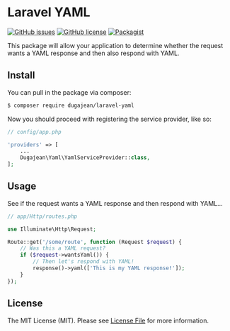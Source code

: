 # Laravel YAML

[![GitHub issues](https://img.shields.io/github/issues/dugajean/laravel-yaml.svg)](https://github.com/dugajean/laravel-yaml/issues) 
[![GitHub license](https://img.shields.io/badge/license-MIT-blue.svg)](https://raw.githubusercontent.com/dugajean/laravel-yaml/master/LICENSE) 
[![Packagist](https://img.shields.io/packagist/dt/dugajean/laravel-yaml.svg?maxAge=2592000)](https://packagist.org/packages/dugajean/laravel-yaml)

This package will allow your application to determine whether the request wants a YAML response and then also respond with YAML.

## Install

You can pull in the package via composer:
``` bash
$ composer require dugajean/laravel-yaml
```

Now you should proceed with registering the service provider, like so:

```php
// config/app.php

'providers' => [
    ...
    Dugajean\Yaml\YamlServiceProvider::class,
];
```

## Usage

See if the request wants a YAML response and then respond with YAML...

```php
// app/Http/routes.php

use Illuminate\Http\Request;

Route::get('/some/route', function (Request $request) {
	// Was this a YAML request?
	if ($request->wantsYaml()) {
		// Then let's respond with YAML!
		response()->yaml(['This is my YAML response!']);
	}
});
```

## License

The MIT License (MIT). Please see [License File](LICENSE.md) for more information.